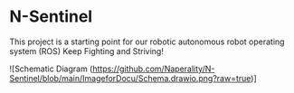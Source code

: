 # N-Sentinel
This project is a starting point for our robotic autonomous robot operating system (ROS)
Keep Fighting and Striving!

![Schematic Diagram (https://github.com/Naperality/N-Sentinel/blob/main/ImageforDocu/Schema.drawio.png?raw=true)]
